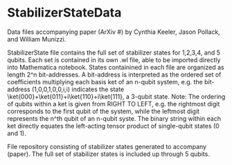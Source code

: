 # StabilizerStateData
Data files accompanying paper (ArXiv #) by Cynthia Keeler, Jason Pollack, and William Munizzi.

StabilizerState file contains the full set of stabilizer states for 1,2,3,4, and 5 qubits. Each set is contained in its own .wl file, able to be imported directly into Mathematica notebook. States containined in each file are organized as length 2^n bit-addresses. A bit-address is interpreted as the ordered set of coefficients multiplying each basis ket of an n-qubit system, e.g. the bit-address (1,0,0,1,0,0,i,i) indicates the state \ket{000}+\ket{011}+i\ket{110}+i\ket{111}, a 3-qubit state. Note: The ordering of qubits within a ket is given from RIGHT TO LEFT, e.g. the rightmost digit corresponds to the first qubit of the system, while the leftmost digit represents the n^th qubit of an n-qubit syste. The binary string within each ket directly equates the left-acting tensor product of single-qubit states (0 and 1).



File repository consisting of stabilizer states generated to accompany (paper). The full set of stabilizer states is included up through 5 qubits.
